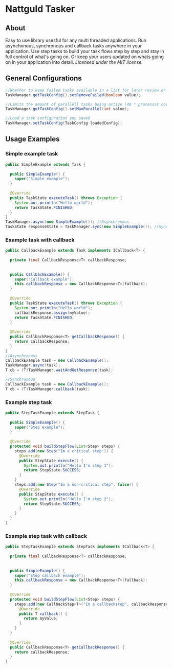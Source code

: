# Nattguld Tasker

## About
Easy to use library usesful for any multi threaded applications.
Run asynchonous, synchronous and callback tasks anywhere in your application.
Use step tasks to build your task flows step by step and stay in full control of what's going on.
Or keep your users updated on whats going on in your application into detail.
_Licensed under the MIT license._

## General Configurations
```java
//Whether to keep failed tasks available in a list for later review or not.
TaskManager.getTaskConfig().setRemoveFailed(boolean value);

//Limits the amount of parallell tasks being active (40 * processor cores by default)
TaskManager.getTaskConfig().setMaxParallel(int value);

//Load a task configuration you saved
TaskManager.setTaskConfig(TaskConfig loadedConfig);
```

## Usage Examples
### Simple example task
```java
public SimpleExample extends Task {
  
  public SimpleExample() {
    super("Simple example");
  }
  
  @Override
  public TaskState executeTask() throws Exception {
    System.out.println("Hello world");
    return TaskState.FINISHED;
  }
}
TaskManager.async(new SimpleExample()); //Asynchronous
TaskState responseState = TaskManager.sync(new SimpleExample()); //Synchronous
```

### Example task with callback
```java
public CallbackExample extends Task implements ICallback<T> {
  
  private final CallbackResponse<T> callbackResponse;
  
  
  public CallbackExample() {
    super("Callback example");
    this.callbackResponse = new CallbackResponse<T>(fallback);
  }
  
  @Override
  public TaskState executeTask() throws Exception {
    System.out.println("Hello world");
    callbackResponse.assign(myValue);
    return TaskState.FINISHED;
  }
  
  @Override
  public CallbackResponse<T> getCallbackResponse() {
    return callbackResponse;
  }
}
//Asynchronous
CallbackExample task = new CallbackExample();
TaskManager.async(task);
T cb = (T)TaskManager.waitAndGetResponse(task);

//Synchronous
CallbackExample task = new CallbackExample();
T cb = (T)TaskManager.callback(task);
```

### Example step task
```java
public StepTaskExample extends StepTask {
  
  public SimpleExample() {
    super("Step example");
  }
  
  @Override
  protected void buildStepFlow(List<Step> steps) {
    steps.add(new Step("Im a critical step")) {
      @Override
      public StepState execute() {
        System.out.println("Hello I'm step 1");
        return StepState.SUCCESS;
      }
    }
    steps.add(new Step("Im a non-critical step", false)) {
      @Override
      public StepState execute() {
        System.out.println("Hello I'm step 2");
        return StepState.SUCCESS;
      }
    }
  }
}
```

### Example step task with callback
```java
public StepTaskExample extends StepTask implements ICallback<T> {
  
  private final CallbackResponse<T> callbackResponse;
  
  
  public SimpleExample() {
    super("Step callback example");
    this.callbackResponse = new CallbackResponse<T>(fallback);
  }
  
  @Override
  protected void buildStepFlow(List<Step> steps) {
    steps.add(new CallbackStep<T>("Im a callbackstep", callbackResponse)) {
      @Override
      public T callback() {
        return myValue;
      }
    }
  }
  
  @Override
  public CallbackResponse<T> getCallbackResponse() {
    return callbackResponse;
  }
}
```
